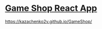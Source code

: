 
# [Game Shop React App](https://kazachenko2v.github.io/GameShop/)
https://kazachenko2v.github.io/GameShop/
